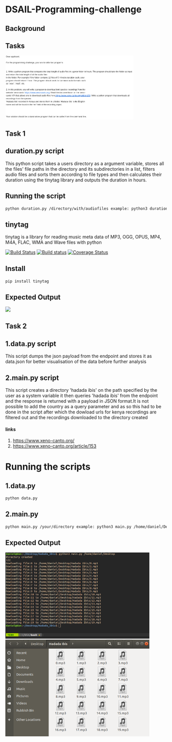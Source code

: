 # DSAIL-Programming-challenge
## Background
## Tasks
<img src="https://github.com/DanNduati/DSAIL-Programming-challenge/blob/master/challenge.png" width="400">

## Task 1
## duration.py script
This python script takes a users directory as a argument variable, stores all the files' file paths in the directory and its subdirectories in a list, filters audio files and sorts them according to file types and then calculates their duration using the tinytag library and outputs the duration in hours.
## Running the script
```bash
python duration.py /directory/with/audiofiles example: python3 duration.py /home/daniel/Desktop/dsail
```
## tinytag 
tinytag is a library for reading music meta data of MP3, OGG, OPUS, MP4, M4A, FLAC, WMA and Wave files with python

[![Build Status](https://travis-ci.org/devsnd/tinytag.png?branch=master)](https://travis-ci.org/devsnd/tinytag)
[![Build status](https://ci.appveyor.com/api/projects/status/w9y2kg97869g1edj?svg=true)](https://ci.appveyor.com/project/devsnd/tinytag)
[![Coverage Status](https://coveralls.io/repos/devsnd/tinytag/badge.png)](https://coveralls.io/r/devsnd/tinytag)

Install
-------

```pip install tinytag```

## Expected Output
<img src="https://github.com/DanNduati/DSAIL-Programming-challenge/blob/master/duration.png" width="600">

## Task 2
## 1.data.py script

This script dumps the json payload from the endpoint and stores it as data.json for better visualisation of the data before further analysis

## 2.main.py script

This script creates a directory 'hadada ibis' on the path specified by the user as a system variable it then queries 'hadada ibis' from the endpoint and the response is returned with a payload in JSON format.It is not possible to add the country as a query parameter and as so this had to be done in the script after which the dowload urls for kenya recordings are filtered out and the recordings downloaded to the directory created
#### links
1. https://www.xeno-canto.org/
2. https://www.xeno-canto.org/article/153
# Running the scripts
## 1.data.py
```bash
python data.py
```
## 2.main.py
```bash
python main.py /your/directory example: python3 main.py /home/daniel/Desktop
```
## Expected Output
<img src="https://github.com/DanNduati/DSAIL-Programming-challenge/blob/master/output.png" width="450">
<img src="https://github.com/DanNduati/DSAIL-Programming-challenge/blob/master/dir.png" width="450">
